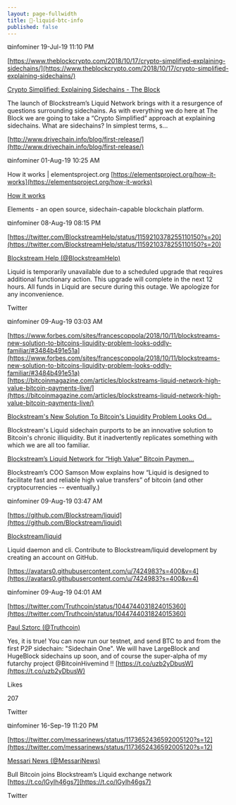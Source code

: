 ```yaml
---
layout: page-fullwidth
title: 🔩-liquid-btc-info
published: false
---
```


⧉infominer 19-Jul-19 11:10 PM

[https://www.theblockcrypto.com/2018/10/17/crypto-simplified-explaining-sidechains/](https://www.theblockcrypto.com/2018/10/17/crypto-simplified-explaining-sidechains/)

[Crypto Simplified: Explaining Sidechains - The Block](https://www.theblockcrypto.com/2018/10/17/crypto-simplified-explaining-sidechains/)

The launch of Blockstream’s Liquid Network brings with it a resurgence of questions surrounding sidechains. As with everything we do here at The Block we are going to take a “Crypto Simplified” approach at explaining sidechains. What are sidechains? In simplest terms, s...

[http://www.drivechain.info/blog/first-release/](http://www.drivechain.info/blog/first-release/)

⧉infominer 01-Aug-19 10:25 AM

How it works | elementsproject.org [https://elementsproject.org/how-it-works](https://elementsproject.org/how-it-works)

[How it works](https://elementsproject.org/how-it-works)

Elements - an open source, sidechain-capable blockchain platform.

⧉infominer 08-Aug-19 08:15 PM

[https://twitter.com/BlockstreamHelp/status/1159210378255110150?s=20](https://twitter.com/BlockstreamHelp/status/1159210378255110150?s=20)

[Blockstream Help (@BlockstreamHelp)](https://twitter.com/BlockstreamHelp)

Liquid is temporarily unavailable due to a scheduled upgrade that requires additional functionary action. This upgrade will complete in the next 12 hours. All funds in Liquid are secure during this outage. We apologize for any inconvenience.

Twitter

⧉infominer 09-Aug-19 03:03 AM

[https://www.forbes.com/sites/francescoppola/2018/10/11/blockstreams-new-solution-to-bitcoins-liquidity-problem-looks-oddly-familiar/#3484b491e51a](https://www.forbes.com/sites/francescoppola/2018/10/11/blockstreams-new-solution-to-bitcoins-liquidity-problem-looks-oddly-familiar/#3484b491e51a) [https://bitcoinmagazine.com/articles/blockstreams-liquid-network-high-value-bitcoin-payments-live/](https://bitcoinmagazine.com/articles/blockstreams-liquid-network-high-value-bitcoin-payments-live/)

[Blockstream's New Solution To Bitcoin's Liquidity Problem Looks Od...](https://www.forbes.com/sites/francescoppola/2018/10/11/blockstreams-new-solution-to-bitcoins-liquidity-problem-looks-oddly-familiar/)

Blockstream's Liquid sidechain purports to be an innovative solution to Bitcoin's chronic illiquidity. But it inadvertently replicates something with which we are all too familiar.

[Blockstream’s Liquid Network for “High Value” Bitcoin Paymen...](https://bitcoinmagazine.com/articles/blockstreams-liquid-network-high-value-bitcoin-payments-live/)

Blockstream’s COO Samson Mow explains how “Liquid is designed to facilitate fast and reliable high value transfers” of bitcoin (and other cryptocurrencies -- eventually.)

⧉infominer 09-Aug-19 03:47 AM

[https://github.com/Blockstream/liquid](https://github.com/Blockstream/liquid)

[Blockstream/liquid](https://github.com/Blockstream/liquid)

Liquid daemon and cli. Contribute to Blockstream/liquid development by creating an account on GitHub.

[https://avatars0.githubusercontent.com/u/7424983?s=400&v=4](https://avatars0.githubusercontent.com/u/7424983?s=400&v=4)

⧉infominer 09-Aug-19 04:01 AM

[https://twitter.com/Truthcoin/status/1044744031824015360](https://twitter.com/Truthcoin/status/1044744031824015360)

[Paul Sztorc (@Truthcoin)](https://twitter.com/Truthcoin)

Yes, it is true! You can now run our testnet, and send BTC to and from the first P2P sidechain: "Sidechain One". We will have LargeBlock and HugeBlock sidechains up soon, and of course the super-alpha of my futarchy project @BitcoinHivemind !! [https://t.co/uzb2yDbusW](https://t.co/uzb2yDbusW)

Likes

207

Twitter

⧉infominer 16-Sep-19 11:20 PM

[https://twitter.com/messarinews/status/1173652436592005120?s=12](https://twitter.com/messarinews/status/1173652436592005120?s=12)

[Messari News (@MessariNews)](https://twitter.com/MessariNews)

Bull Bitcoin joins Blockstream’s Liquid exchange network [https://t.co/lGyIh46gs7](https://t.co/lGyIh46gs7)

Twitter
